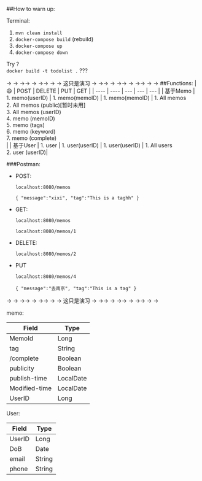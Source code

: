 ##How to warn up:

Terminal:

 1. `mvn clean install`
 2. `docker-compose build`  (rebuild)
 3. `docker-compose up`
 4. `docker-compose down`
 
Try ?  
`docker build -t todolist .` ???
 
 -> -> ->-> -> ->-> -> -> 这只是演习 -> ->-> -> ->-> -> ->-> -> ->
 ##Functions:
 |   😄  | POST  | DELETE | PUT | GET |
 |  ----  | ----  | --- | --- | --- |
 |   基于Memo  | 1. memo(userID) | 1. memo(memoID) | 1. memo(memoID) | 1. All memos <br> 2. All memos (public)[暂时未用] <br> 3. All memos (userID) <br> 4. memo (memoID) <br> 5. memo (tags) <br> 6. memo (keyword) <br> 7. memo (complete) <br>    |
 |   基于User  | 1. user  | 1. user(userID) | 1. user(userID) | 1. All users <br> 2. user (userID)| 

  ###Postman:
- POST:
 
  `localhost:8080/memos`
  
  `{
      "message":"xixi",
      "tag":"This is a taghh"
   }`
  
- GET:
  
  `localhost:8080/memos`
  
  `localhost:8080/memos/1`
  
- DELETE:
  
  `localhost:8080/memos/2`
  
- PUT
  
  `localhost:8080/memos/4`
  
  `{
       "message":"去南京",
       "tag":"This is a tag"
   }`

-> -> ->-> -> ->-> -> -> 这只是演习 -> ->-> -> ->-> -> ->-> -> ->

memo:

|  Field   | Type  |
|  ----  | ----  |
| MemoId  | Long |
| tag | String |
/complete| Boolean|
|publicity|Boolean|
|publish-time|LocalDate|
|Modified-time | LocalDate |
|UserID|Long|

User:

|  Field   | Type  |
|  ----  | ----  |
| UserID | Long |
| DoB | Date |
| email | String | 
| phone | String | 


